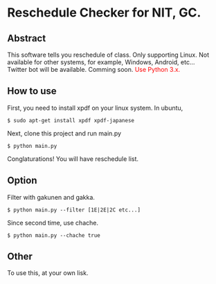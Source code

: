 # Reschedule Checker for NIT, GC.

## Abstract
This software tells you reschedule of class.
Only supporting Linux. Not available for other systems, for example, Windows, Android, etc...  
Twitter bot will be available. Comming soon.
<font color="red">Use Python 3.x.</font>

## How to use
First, you need to install xpdf on your linux system. In ubuntu,

```
$ sudo apt-get install xpdf xpdf-japanese
```

Next, clone this project and run main.py

```
$ python main.py
```
Conglaturations! You will have reschedule list.


## Option

Filter with gakunen and gakka.

```
$ python main.py --filter [1E|2E|2C etc...]
```


Since second time, use chache.
```
$ python main.py --chache true
```


<!--
```
$ python main.py --date 2/2
```

```
$ python main.py --gakka [M|E|C|D|A|Y|S|K]
```

```
$ python main.py --gakunen [1|2|3|4|5]
```
-->



## Other
To use this, at your own lisk.





